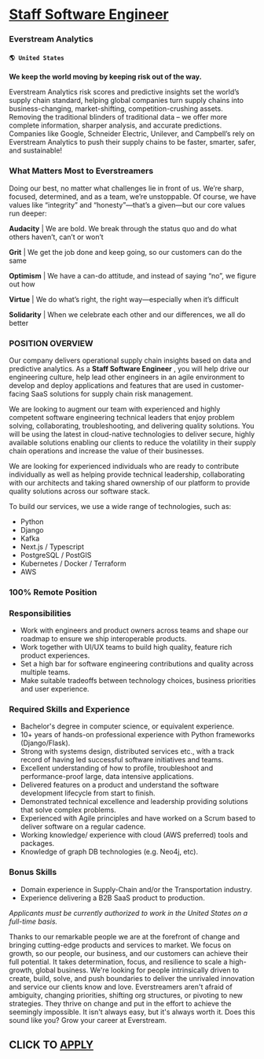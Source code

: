 # [Staff Software Engineer](https://www.remotewlb.com/apply/staff-software-engineer-73667)  
### Everstream Analytics  
#### `🌎 United States`  

**We keep the world moving by keeping risk out of the way.**

Everstream Analytics risk scores and predictive insights set the world’s supply chain standard, helping global companies turn supply chains into business-changing, market-shifting, competition-crushing assets. Removing the traditional blinders of traditional data – we offer more complete information, sharper analysis, and accurate predictions. Companies like Google, Schneider Electric, Unilever, and Campbell’s rely on Everstream Analytics to push their supply chains to be faster, smarter, safer, and sustainable!

### What Matters Most to Everstreamers

Doing our best, no matter what challenges lie in front of us. We’re sharp, focused, determined, and as a team, we’re unstoppable. Of course, we have values like “integrity” and “honesty”—that’s a given—but our core values run deeper:

 **Audacity** | We are bold. We break through the status quo and do what others haven’t, can’t or won’t

 **Grit** | We get the job done and keep going, so our customers can do the same

 **Optimism** | We have a can-do attitude, and instead of saying “no”, we figure out how

 **Virtue** | We do what’s right, the right way—especially when it’s difficult

 **Solidarity** | When we celebrate each other and our differences, we all do better

### POSITION OVERVIEW

Our company delivers operational supply chain insights based on data and predictive analytics. As a **Staff Software Engineer** , you will help drive our engineering culture, help lead other engineers in an agile environment to develop and deploy applications and features that are used in customer-facing SaaS solutions for supply chain risk management.

We are looking to augment our team with experienced and highly competent software engineering technical leaders that enjoy problem solving, collaborating, troubleshooting, and delivering quality solutions. You will be using the latest in cloud-native technologies to deliver secure, highly available solutions enabling our clients to reduce the volatility in their supply chain operations and increase the value of their businesses.

We are looking for experienced individuals who are ready to contribute individually as well as helping provide technical leadership, collaborating with our architects and taking shared ownership of our platform to provide quality solutions across our software stack.

To build our services, we use a wide range of technologies, such as:

  * Python 
  * Django 
  * Kafka 
  * Next.js / Typescript 
  * PostgreSQL / PostGIS 
  * Kubernetes / Docker / Terraform 
  * AWS 

### 100% Remote Position

### Responsibilities

  * Work with engineers and product owners across teams and shape our roadmap to ensure we ship interoperable products. 
  * Work together with UI/UX teams to build high quality, feature rich product experiences. 
  * Set a high bar for software engineering contributions and quality across multiple teams. 
  * Make suitable tradeoffs between technology choices, business priorities and user experience. 

### Required Skills and Experience

  * Bachelor's degree in computer science, or equivalent experience. 
  * 10+ years of hands-on professional experience with Python frameworks (Django/Flask). 
  * Strong with systems design, distributed services etc., with a track record of having led successful software initiatives and teams. 
  * Excellent understanding of how to profile, troubleshoot and performance-proof large, data intensive applications. 
  * Delivered features on a product and understand the software development lifecycle from start to finish. 
  * Demonstrated technical excellence and leadership providing solutions that solve complex problems. 
  * Experienced with Agile principles and have worked on a Scrum based to deliver software on a regular cadence. 
  * Working knowledge/ experience with cloud (AWS preferred) tools and packages. 
  * Knowledge of graph DB technologies (e.g. Neo4j, etc). 

### Bonus Skills

  * Domain experience in Supply-Chain and/or the Transportation industry. 
  * Experience delivering a B2B SaaS product to production. 

_Applicants must be currently authorized to work in the United States on a full-time basis._

Thanks to our remarkable people we are at the forefront of change and bringing cutting-edge products and services to market. We focus on growth, so our people, our business, and our customers can achieve their full potential. It takes determination, focus, and resilience to scale a high-growth, global business. We're looking for people intrinsically driven to create, build, solve, and push boundaries to deliver the unrivaled innovation and service our clients know and love. Everstreamers aren't afraid of ambiguity, changing priorities, shifting org structures, or pivoting to new strategies. They thrive on change and put in the effort to achieve the seemingly impossible. It isn't always easy, but it's always worth it. Does this sound like you? Grow your career at Everstream.

  
## CLICK TO [APPLY](https://www.remotewlb.com/apply/staff-software-engineer-73667)

